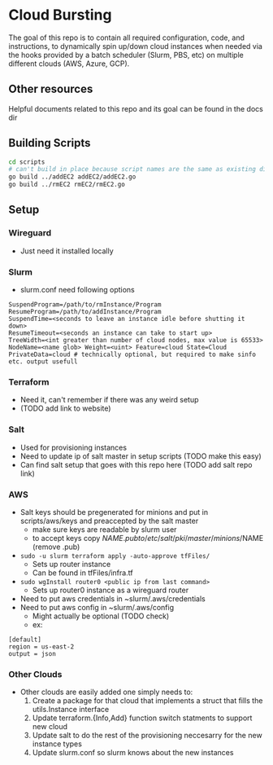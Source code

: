 # Cloud Bursting
The goal of this repo is to contain all required configuration, code, and instructions, to dynamically spin up/down cloud instances when needed via the hooks provided by a batch scheduler (Slurm, PBS, etc) on multiple different clouds (AWS, Azure, GCP).

## Other resources
Helpful documents related to this repo and its goal can be found in the docs dir

## Building Scripts
```bash
cd scripts
# can't build in place because script names are the same as existing dirs
go build ../addEC2 addEC2/addEC2.go
go build ../rmEC2 rmEC2/rmEC2.go
```

## Setup

### Wireguard
- Just need it installed locally

### Slurm
- slurm.conf need following options
```
SuspendProgram=/path/to/rmInstance/Program
ResumeProgram=/path/to/addInstance/Program
SuspendTime=<seconds to leave an instance idle before shutting it down>
ResumeTimeout=<seconds an instance can take to start up>
TreeWidth=<int greater than number of cloud nodes, max value is 65533>
NodeName=<name glob> Weight=<uint> Feature=cloud State=Cloud
PrivateData=cloud # technically optional, but required to make sinfo etc. output usefull
```

### Terraform
- Need it, can't remember if there was any weird setup
- (TODO add link to website)

### Salt
- Used for provisioning instances
- Need to update ip of salt master in setup scripts (TODO make this easy)
- Can find salt setup that goes with this repo here (TODO add salt repo link)

### AWS
- Salt keys should be pregenerated for minions and put in scripts/aws/keys and preaccepted by the salt master
  - make sure keys are readable by slurm user
  - to accept keys copy $NAME.pub to /etc/salt/pki/master/minions/$NAME (remove .pub)
- ```sudo -u slurm terraform apply -auto-approve tfFiles/```
  - Sets up router instance
  - Can be found in tfFiles/infra.tf
- ```sudo wgInstall router0 <public ip from last command>```
  - Sets up router0 instance as a wireguard router
- Need to put aws credentials in ~slurm/.aws/credentials
- Need to put aws config in ~slurm/.aws/config
  - Might actually be optional (TODO check)
  - ex:
```
[default]
region = us-east-2
output = json
```

### Other Clouds
- Other clouds are easily added one simply needs to:
  1. Create a package for that cloud that implements a struct that fills the utils.Instance interface
  2. Update terraform.{Info,Add} function switch statments to support new cloud
  3. Update salt to do the rest of the provisioning neccesarry for the new instance types
  4. Update slurm.conf so slurm knows about the new instances
